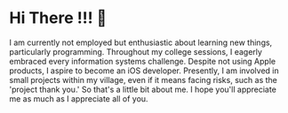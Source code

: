 # Hi There !!! 👋

<!--
**diidhul/diidhul** is a ✨ _special_ ✨ repository because its `README.md` (this file) appears on your GitHub profile.

Here are some ideas to get you started:

- 🔭 I’m currently working on ...
- 🌱 I’m currently learning ...
- 👯 I’m looking to collaborate on ...
- 🤔 I’m looking for help with ...
- 💬 Ask me about ...
- 📫 How to reach me: ...
- 😄 Pronouns: ...
- ⚡ Fun fact: ...
-->

I am currently not employed but enthusiastic about learning new things, particularly programming. Throughout my college sessions, I eagerly embraced every information systems challenge. Despite not using Apple products, I aspire to become an iOS developer. Presently, I am involved in small projects within my village, even if it means facing risks, such as the 'project thank you.' So that's a little bit about me. I hope you'll appreciate me as much as I appreciate all of you.
